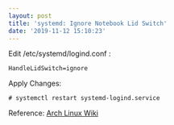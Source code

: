 ```yaml
---
layout: post
title: 'systemd: Ignore Notebook Lid Switch'
date: '2019-11-12 15:10:23'
---
```


Edit /etc/systemd/logind.conf :

    HandleLidSwitch=ignore

Apply Changes:

    # systemctl restart systemd-logind.service

Reference: [Arch Linux Wiki](https://wiki.archlinux.org/index.php/Power_management)


